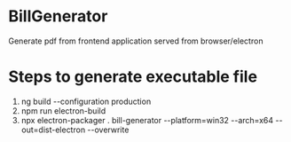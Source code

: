 # BillGenerator
Generate pdf from frontend application served from browser/electron

# Steps to generate executable file
1. ng build --configuration production
2. npm run electron-build
3. npx electron-packager . bill-generator --platform=win32 --arch=x64 --out=dist-electron --overwrite